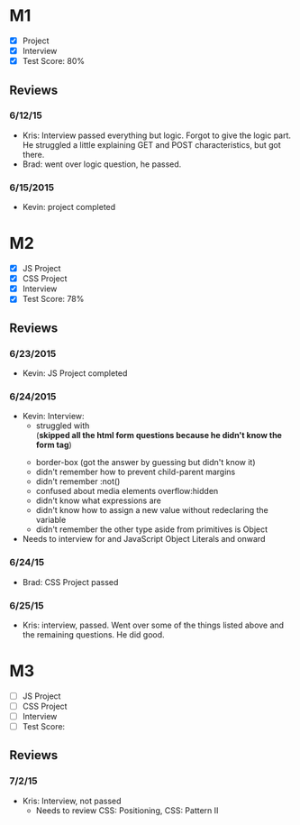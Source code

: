 # M1

- [x] Project
- [x] Interview
- [x] Test Score: 80%

## Reviews

### 6/12/15

- Kris: Interview passed everything but logic. Forgot to give the logic part. He struggled a little explaining GET and POST characteristics, but got there.
- Brad: went over logic question, he passed.

### 6/15/2015

- Kevin: project completed

# M2

- [x] JS Project
- [x] CSS Project
- [x] Interview
- [x] Test Score: 78%

## Reviews

### 6/23/2015

- Kevin: JS Project completed

### 6/24/2015

- Kevin: Interview:
  - struggled with <form> (**skipped all the html form questions because he didn't know the form tag**)
  - border-box (got the answer by guessing but didn't know it)
  - didn't remember how to prevent child-parent margins
  - didn't remember :not()
  - confused about media elements overflow:hidden
  - didn't know what expressions are
  - didn't know how to assign a new value without redeclaring the variable
  - didn't remember the other type aside from primitives is Object
- Needs to interview for <form> and JavaScript Object Literals and onward

### 6/24/15

- Brad: CSS Project passed

### 6/25/15
- Kris: interview, passed. Went over some of the things listed above and the remaining questions. He did good.

# M3

- [ ] JS Project
- [ ] CSS Project
- [ ] Interview
- [ ] Test Score: 

## Reviews

### 7/2/15
- Kris: Interview, not passed
  - Needs to review CSS: Positioning, CSS: Pattern II
